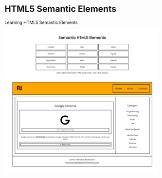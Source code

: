 # HTML5 Semantic Elements
Learning HTML5 Semantic Elements

<img src="html5-semantic-elements.png" />
